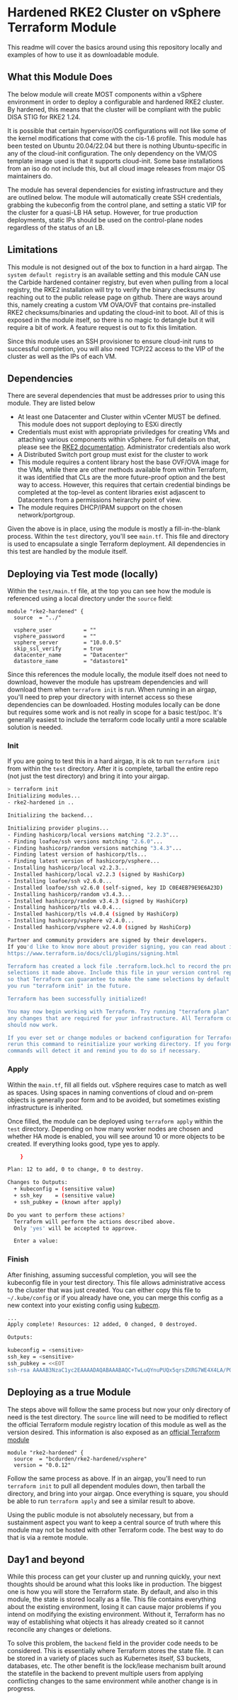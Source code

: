 # Hardened RKE2 Cluster on vSphere Terraform Module
This readme will cover the basics around using this repository locally and examples of how to use it as downloadable module.

## What this Module Does
The below module will create MOST components within a vSphere environment in order to deploy a configurable and hardened RKE2 cluster. By hardened, this means that the cluster will be compliant with the public DISA STIG for RKE2 1.24. 

It is possible that certain hypervisor/OS configurations will not like some of the kernel modifications that come with the cis-1.6 profile. This module has been tested on Ubuntu 20.04/22.04 but there is nothing Ubuntu-specific in any of the cloud-init configuration. The only dependency on the VM/OS template image used is that it supports cloud-init. Some base installations from an iso do not include this, but all cloud image releases from major OS maintainers do.

The module has several dependencies for existing infrastructure and they are outlined below. The module will automatically create SSH credentials, grabbing the kubeconfig from the control plane, and setting a static VIP for the cluster for a quasi-LB HA setup. However, for true production deployments, static IPs should be used on the control-plane nodes regardless of the status of an LB.

## Limitations
This module is not designed out of the box to function in a hard airgap. The `system default registry` is an available setting and this module CAN use the Carbide hardened container registry, but even when pulling from a local registry, the RKE2 installation will try to verify the binary checksums by reaching out to the public release page on github. There are ways around this, namely creating a custom VM OVA/OVF that contains pre-installed RKE2 checksums/binaries and updating the cloud-init to boot. All of this is exposed in the module itself, so there is no magic to detangle but it will require a bit of work. A feature request is out to fix this limitation.

Since this module uses an SSH provisioner to ensure cloud-init runs to successful completion, you will also need TCP/22 access to the VIP of the cluster as well as the IPs of each VM.

## Dependencies
There are several dependencies that must be addresses prior to using this module. They are listed below
* At least one Datacenter and Cluster within vCenter MUST be defined. This module does not support deploying to ESXi directly
* Credentials must exist with appropriate priviledges for creating VMs and attaching various components within vSphere. For full details on that, please see the [RKE2 documentation](https://ranchermanager.docs.rancher.com/how-to-guides/new-user-guides/launch-kubernetes-with-rancher/use-new-nodes-in-an-infra-provider/vsphere/create-credentials). Administrator credentials also work
* A Distributed Switch port group must exist for the cluster to work
* This module requires a content library host the base OVF/OVA image for the VMs, while there are other methods available from within Terraform, it was identified that CLs are the more future-proof option and the best way to access. However, this requires that certain credential bindings be completed at the top-level as content libraries exist adjascent to Datacenters from a permissions heirarchy point of view.
* The module requires DHCP/IPAM support on the chosen network/portgroup.

Given the above is in place, using the module is mostly a fill-in-the-blank process. Within the `test` directory, you'll see `main.tf`. This file and directory is used to encapsulate a single Terraform deployment. All dependencies in this test are handled by the module itself. 

## Deploying via Test mode (locally)
Within the `test/main.tf` file, at the top you can see how the module is referenced using a local directory under the `source` field:
```hcl
module "rke2-hardened" {
  source  = "../"
  
  vsphere_user          = ""                        
  vsphere_password      = ""
  vsphere_server        = "10.0.0.5"
  skip_ssl_verify       = true         
  datacenter_name       = "Datacenter"                       
  datastore_name        = "datastore1"
```

Since this references the module locally, the module itself does not need to download, however the module has upstream dependencies and will download them when `terraform init` is run. When running in an airgap, you'll need to prep your directory with internet access so these dependencies can be downloaded. Hosting modules locally can be done but requires some work and is not really in scope for a basic test/poc. It's generally easiest to include the terraform code locally until a more scalable solution is needed.

### Init
If you are going to test this in a hard airgap, it is ok to run `terraform init` from within the `test` directory. After it is complete, tarball the entire repo (not just the test directory) and bring it into your airgap.
```bash
> terraform init
Initializing modules...
- rke2-hardened in ..

Initializing the backend...

Initializing provider plugins...
- Finding hashicorp/local versions matching "2.2.3"...
- Finding loafoe/ssh versions matching "2.6.0"...
- Finding hashicorp/random versions matching "3.4.3"...
- Finding latest version of hashicorp/tls...
- Finding latest version of hashicorp/vsphere...
- Installing hashicorp/local v2.2.3...
- Installed hashicorp/local v2.2.3 (signed by HashiCorp)
- Installing loafoe/ssh v2.6.0...
- Installed loafoe/ssh v2.6.0 (self-signed, key ID C0E4EB79E9E6A23D)
- Installing hashicorp/random v3.4.3...
- Installed hashicorp/random v3.4.3 (signed by HashiCorp)
- Installing hashicorp/tls v4.0.4...
- Installed hashicorp/tls v4.0.4 (signed by HashiCorp)
- Installing hashicorp/vsphere v2.4.0...
- Installed hashicorp/vsphere v2.4.0 (signed by HashiCorp)

Partner and community providers are signed by their developers.
If you'd like to know more about provider signing, you can read about it here:
https://www.terraform.io/docs/cli/plugins/signing.html

Terraform has created a lock file .terraform.lock.hcl to record the provider
selections it made above. Include this file in your version control repository
so that Terraform can guarantee to make the same selections by default when
you run "terraform init" in the future.

Terraform has been successfully initialized!

You may now begin working with Terraform. Try running "terraform plan" to see
any changes that are required for your infrastructure. All Terraform commands
should now work.

If you ever set or change modules or backend configuration for Terraform,
rerun this command to reinitialize your working directory. If you forget, other
commands will detect it and remind you to do so if necessary.
```

### Apply
Within the `main.tf`, fill all fields out. vSphere requires case to match as well as spaces. Using spaces in naming conventions of cloud and on-prem objects is generally poor form and to be avoided, but sometimes existing infrastructure is inherited.

Once filled, the module can be deployed using `terraform apply` within the `test` directory. Depending on how many worker nodes are chosen and whether HA mode is enabled, you will see around 10 or more objects to be created. If everything looks good, type yes to apply.

```bash
    }

Plan: 12 to add, 0 to change, 0 to destroy.

Changes to Outputs:
  + kubeconfig = (sensitive value)
  + ssh_key    = (sensitive value)
  + ssh_pubkey = (known after apply)

Do you want to perform these actions?
  Terraform will perform the actions described above.
  Only 'yes' will be accepted to approve.

  Enter a value: 
```

### Finish
After finishing, assuming successful completion, you will see the kubeconfig file in your test directory. This file allows administrative access to the cluster that was just created. You can either copy this file to `~/.kube/config` or if you already have one, you can merge this config as a new context into your existing config using [kubecm](https://kubecm.cloud/).

```bash
...
Apply complete! Resources: 12 added, 0 changed, 0 destroyed.

Outputs:

kubeconfig = <sensitive>
ssh_key = <sensitive>
ssh_pubkey = <<EOT
ssh-rsa AAAAB3NzaC1yc2EAAAADAQABAAABAQC+TwLuQYnuPUQx5qrsZXRG7WE4X4LA/POJwcRI7/cqZoAz3unntzY5lzGEVUKofqLj+s41mvQ6kigbNUsaJsIp0ULWlGJ9QECe7OYgLOFjREJhgquOPiCFZ+E+vE5vNV85NDWd/TUSoyLxLKeU6p8rYNwp3IBp5D/NcwAU6JujCsT/Ghbt1VMuQvkT1UmxPxVuiEkVTBkPkhFyLVCloGA+yQgck10ol9Jtazj08iElwq2kvK+pAxOgINXbt0KIZxN7nsJhFPjzDKoVA/Gf9GbpMevYSZSj+aQ95DRQqQ+M3/B6UiIPmHzrBS+vqnpNpA0w49uwr0V+JUj+RVfFCUfp
```

## Deploying as a true Module
The steps above will follow the same process but now your only directory of need is the test directory. The `source` line will need to be modified to reflect the official Terraform module registry location of this module as well as the version desired. This information is also exposed as an [official Terraform module](https://registry.terraform.io/modules/bcdurden/rke2-hardened/vsphere/latest)

```hcl
module "rke2-hardened" {
  source  = "bcdurden/rke2-hardened/vsphere"
  version = "0.0.12"
```

Follow the same process as above. If in an airgap, you'll need to run `terraform init` to pull all dependent modules down, then tarball the directory, and bring into your airgap. Once everything is square, you should be able to run `terraform apply` and see a similar result to above.

Using the public module is not absolutely necessary, but from a sustainment aspect you want to keep a central source of truth where this module may not be hosted with other Terraform code. The best way to do that is via a remote module.

## Day1 and beyond
While this process can get your cluster up and running quickly, your next thoughts should be around what this looks like in production. The biggest one is how you will store the Terraform state. By default, and also in this module, the state is stored locally as a file. This file contains everything about the existing environment, losing it can cause major problems if you intend on modifying the existing environment. Without it, Terraform has no way of establishing what objects it has already created so it cannot reconcile any changes or deletions. 

To solve this problem, the `backend` field in the provider code needs to be considered. This is essentially where Terraform stores the state file. It can be stored in a variety of places such as Kubernetes itself, S3 buckets, databases, etc. The other benefit is the lock/lease mechanism built around the statefile in the backend to prevent multiple users from applying conflicting changes to the same environment while another change is in progress.